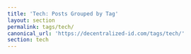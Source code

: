 ```yaml
---
title: 'Tech: Posts Grouped by Tag'
layout: section
permalink: tags/tech/
canonical_url: 'https://decentralized-id.com/tags/tech/'
section: tech
---
```

